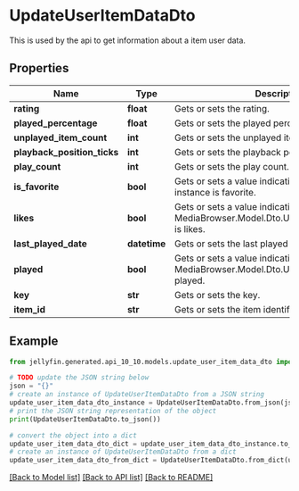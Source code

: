 # UpdateUserItemDataDto

This is used by the api to get information about a item user data.

## Properties

Name | Type | Description | Notes
------------ | ------------- | ------------- | -------------
**rating** | **float** | Gets or sets the rating. | [optional] 
**played_percentage** | **float** | Gets or sets the played percentage. | [optional] 
**unplayed_item_count** | **int** | Gets or sets the unplayed item count. | [optional] 
**playback_position_ticks** | **int** | Gets or sets the playback position ticks. | [optional] 
**play_count** | **int** | Gets or sets the play count. | [optional] 
**is_favorite** | **bool** | Gets or sets a value indicating whether this instance is favorite. | [optional] 
**likes** | **bool** | Gets or sets a value indicating whether this MediaBrowser.Model.Dto.UpdateUserItemDataDto is likes. | [optional] 
**last_played_date** | **datetime** | Gets or sets the last played date. | [optional] 
**played** | **bool** | Gets or sets a value indicating whether this MediaBrowser.Model.Dto.UserItemDataDto is played. | [optional] 
**key** | **str** | Gets or sets the key. | [optional] 
**item_id** | **str** | Gets or sets the item identifier. | [optional] 

## Example

```python
from jellyfin.generated.api_10_10.models.update_user_item_data_dto import UpdateUserItemDataDto

# TODO update the JSON string below
json = "{}"
# create an instance of UpdateUserItemDataDto from a JSON string
update_user_item_data_dto_instance = UpdateUserItemDataDto.from_json(json)
# print the JSON string representation of the object
print(UpdateUserItemDataDto.to_json())

# convert the object into a dict
update_user_item_data_dto_dict = update_user_item_data_dto_instance.to_dict()
# create an instance of UpdateUserItemDataDto from a dict
update_user_item_data_dto_from_dict = UpdateUserItemDataDto.from_dict(update_user_item_data_dto_dict)
```
[[Back to Model list]](../README.md#documentation-for-models) [[Back to API list]](../README.md#documentation-for-api-endpoints) [[Back to README]](../README.md)


